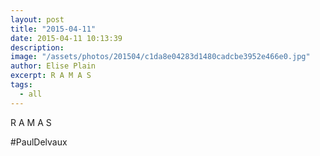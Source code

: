 ```yaml
---
layout: post
title: "2015-04-11"
date: 2015-04-11 10:13:39
description: 
image: "/assets/photos/201504/c1da8e04283d1480cadcbe3952e466e0.jpg"
author: Elise Plain
excerpt: R A M A S
tags: 
  - all
---
```


R A M A S
<p></p>
<p>#PaulDelvaux</p>